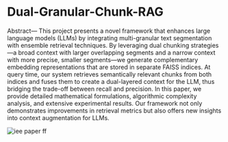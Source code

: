 # Dual-Granular-Chunk-RAG

  	  
Abstract— This project presents a novel framework that enhances large language models (LLMs) by integrating multi-granular text segmentation with ensemble retrieval techniques. By leveraging dual chunking strategies—a broad context with larger overlapping segments and a narrow context with more precise, smaller segments—we generate complementary embedding representations that are stored in separate FAISS indices. At query time, our system retrieves semantically relevant chunks from both indices and fuses them to create a dual-layered context for the LLM, thus bridging the trade-off between recall and precision. In this paper, we provide detailed mathematical formulations, algorithmic complexity analysis, and extensive experimental results. Our framework not only demonstrates improvements in retrieval metrics but also offers new insights into context augmentation for LLMs.

![iee paper ff](https://github.com/user-attachments/assets/e10013ed-bd33-482e-9715-99299c37db2e)

